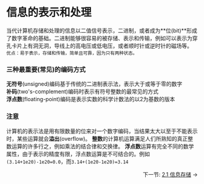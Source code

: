 # 信息的表示和处理

当代计算机存储和处理的信息以二值信号表示，二进制，或者成为**位(bit)**形成了数字革命的基础。二进制能够很容易的被存储、表示和传输，例如可以表示为穿孔卡片上有洞无洞，导线上的高电压或低电压，或者顺时针或逆时针的磁场等。
`优点：易于表示，存储和传输，简单且可靠，因为只有两种状态。`

### 三种最重要(常见)的编码方式
 **无符号**(unsigned)编码基于传统的二进制表示法，表示大于或等于零的数字  
 **补码**(two's-complement)编码时表示有符号整数的最常见的方式  
 **浮点数**(floating-point)编码是表示实数的科学计数法的以2为基数的版本  

###  注意
计算机的表示法是用有限数量的位来对一个数字编码，当结果太大以至于不能表示时，某些运算就会**溢出**(overflow)。
**整数**的计算机运算满足人们所熟知的真正整数运算的许多行之，例如乘法的结合律和交换律。
**浮点数**运算有完全不同的数学属性，由于表示的精度有限，浮点数运算是不可结合的。例如`(3.14+1e20)-1e20=0.0`，而`3.14+(1e20-1e20)=3.14`




<p align="right">下一节: <a href="./2.1.md">2.1 信息存储</a> → </p>

